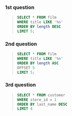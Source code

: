 ### 1st question

> ```SQL
> SELECT * FROM film
> WHERE title LIKE '%n' 
> ORDER BY length DESC
> LIMIT 5;
> ```

### 2nd question

> ```SQL
> SELECT * FROM film
> WHERE title LIKE '%n' 
> ORDER BY length ASC
> OFFSET 5
> LIMIT 5;
> ```


### 3rd question

> ```SQL
> SELECT * FROM customer 
> WHERE store_id = 1
> ORDER BY last_name DESC
> LIMIT 4
> ```

